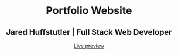 <h1 align="center">Portfolio Website</h1>
<h2 align="center">Jared Huffstutler | Full Stack Web Developer</h2>
<p align="center">
  <a href="http://www.jaredhuffstutler.com">Live preview</a>
</p>
<br>
<p align="center">
  <!-- <img src="assets/images/screenshots/Screenshot(30).png" width="550" alt="Portfolio Website"> -->
</p>